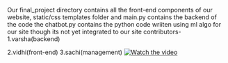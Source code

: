 
Our final_project directory contains all the front-end components of our website,
static/css
templates folder and main.py contains the backend of the code
the chatbot.py contains the python code wriiten using ml algo for our site though its not yet integrated to our site
contributors-
1.varsha(backend)

2.vidhi(front-end)
3.sachi(management)
[![Watch the video](https://img.youtube.com/vi/wVyWyE8m8CI/maxresdefault.jpg)](https://youtu.be/wVyWyE8m8CI)
